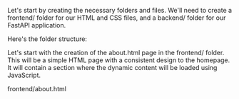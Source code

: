 Let's start by creating the necessary folders and files. We'll need to create a frontend/ folder for our HTML and CSS files, and a backend/ folder for our FastAPI application.

Here's the folder structure:

Let's start with the creation of the about.html page in the frontend/ folder. This will be a simple HTML page with a consistent design to the homepage. It will contain a section where the dynamic content will be loaded using JavaScript. 

frontend/about.html
